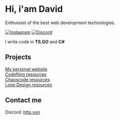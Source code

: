# Hi, i'am David

Enthusiast of the best web development technologies.

[![Instagram](/assets/instagram.png)](https://instagram.com/yunkkkkj) [![Discord](./assets/discord.png)](https://discord.com/users/1127320965555167362)

I write code in **TS**,**GO** and **C#**
<br/>

## Projects

[My personal website](https://yundev.wtf) \
[Codefling resources](https://codefling.com/yun) \
[Chaoscode resources](https://chaoscode.io/resources/authors/yun.27512/) \
[Lone Design resources](https://lone.design/vendor/yunsz/)

## Contact me
Discord: [http.yun](https://discord.com/users/1127320965555167362)

